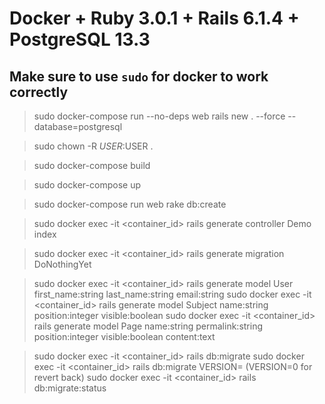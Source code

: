 # Docker + Ruby 3.0.1 + Rails 6.1.4 + PostgreSQL 13.3

## Make sure to use `sudo` for docker to work correctly

> sudo docker-compose run --no-deps web rails new . --force --database=postgresql

> sudo chown -R $USER:$USER .

> sudo docker-compose build

> sudo docker-compose up

> sudo docker-compose run web rake db:create

> sudo docker exec -it <container_id> rails generate controller Demo index

> sudo docker exec -it <container_id> rails generate migration DoNothingYet

> sudo docker exec -it <container_id> rails generate model User first_name:string last_name:string email:string
> sudo docker exec -it <container_id> rails generate model Subject name:string position:integer visible:boolean
> sudo docker exec -it <container_id> rails generate model Page name:string permalink:string position:integer visible:boolean content:text

> sudo docker exec -it <container_id> rails db:migrate
> sudo docker exec -it <container_id> rails db:migrate VERSION=<schedtimestamp> (VERSION=0 for revert back)
> sudo docker exec -it <container_id> rails db:migrate:status